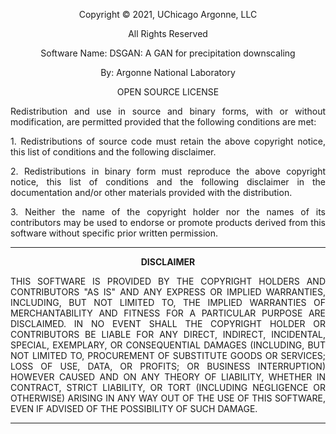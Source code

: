 <p align="center">Copyright © 2021, UChicago Argonne, LLC</p>  
<p align="center">All Rights Reserved</p>  
<p align="center">Software Name: DSGAN: A GAN for precipitation downscaling</p>  
<p align="center">By: Argonne National Laboratory</p>  
<p align="center">OPEN SOURCE LICENSE</p>  


<p align="justify">Redistribution and use in source and binary forms, with or without modification, are permitted provided that the following conditions are met:</p>

<p align="justify">1. Redistributions of source code must retain the above copyright notice, this list of conditions and the following disclaimer.</p>
<p align="justify">2. Redistributions in binary form must reproduce the above copyright notice, this list of conditions and the following disclaimer in the documentation and/or other materials provided with the distribution.</p>
<p align="justify">3. Neither the name of the copyright holder nor the names of its contributors may be used to endorse or promote products derived from this software without specific prior written permission.</p>

******************************************************************************************************
**<p align="center">DISCLAIMER</p>**  
<p align="justify">THIS SOFTWARE IS PROVIDED BY THE COPYRIGHT HOLDERS AND CONTRIBUTORS "AS IS" AND ANY EXPRESS OR IMPLIED WARRANTIES, INCLUDING, BUT NOT LIMITED TO, THE IMPLIED WARRANTIES OF MERCHANTABILITY AND FITNESS FOR A PARTICULAR PURPOSE ARE DISCLAIMED. IN NO EVENT SHALL THE COPYRIGHT HOLDER OR CONTRIBUTORS BE LIABLE FOR ANY DIRECT, INDIRECT, INCIDENTAL, SPECIAL, EXEMPLARY, OR CONSEQUENTIAL DAMAGES (INCLUDING, BUT NOT LIMITED TO, PROCUREMENT OF SUBSTITUTE GOODS OR SERVICES; LOSS OF USE, DATA, OR PROFITS; OR BUSINESS INTERRUPTION) HOWEVER CAUSED AND ON ANY THEORY OF LIABILITY, WHETHER IN CONTRACT, STRICT LIABILITY, OR TORT (INCLUDING NEGLIGENCE OR OTHERWISE) ARISING IN ANY WAY OUT OF THE USE OF THIS SOFTWARE, EVEN IF ADVISED OF THE POSSIBILITY OF SUCH DAMAGE.</p>

***************************************************************************************************
